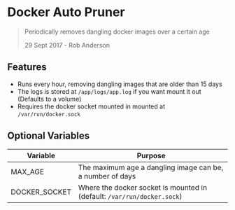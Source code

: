 
# Docker Auto Pruner
> Periodically removes dangling docker images over a certain age
>
> 29 Sept 2017 - Rob Anderson

## Features
- Runs every hour, removing dangling images that are older than 15 days
- The logs is stored at `/app/logs/app.log` if you want mount it out (Defaults to a volume)
- Requires the docker socket mounted in mounted at `/var/run/docker.sock`



## Optional Variables
| Variable      | Purpose |
| ------------- | ------- |
| MAX_AGE       | The maximum age a dangling image can be, a number of days |
| DOCKER_SOCKET | Where the docker socket is mounted in (default: `/var/run/docker.sock`) | 
